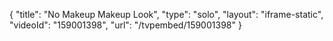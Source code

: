 {
    "title": "No Makeup Makeup Look",
    "type": "solo",
    "layout": "iframe-static",
    "videoId": "159001398",
    "url": "\/tvpembed\/159001398"
}